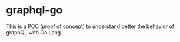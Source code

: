 # graphql-go
This is a POC (proof of concept) to understand better the behavior of graphQL with Go Lang.
